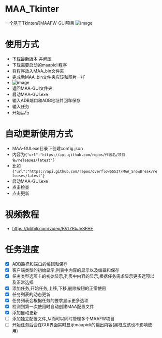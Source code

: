 # MAA_Tkinter
一个基于Tkinter的MAAFW-GUI项目
![image](https://github.com/overflow65537/Tkinter_MAA-GUI/blob/main/%E7%A4%BA%E4%BE%8B%E5%9B%BE%E7%89%87/%E4%B8%BB%E7%95%8C%E9%9D%A2.png)
# 使用方式
- 下载[最新版本](https://github.com/overflow65537/Tkinter_MAA-GUI/releases) 并解压
- 下载需要启动的maapicli程序
- 将程序放入MAA_bin文件夹
- 完成后MAA_bin文件夹应该和图片一样
- ![image](https://github.com/overflow65537/Tkinter_MAA-GUI/blob/main/%E7%A4%BA%E4%BE%8B%E5%9B%BE%E7%89%87/MAA_bin%E5%9B%BE%E7%89%87.png)
- 返回MAA-GUI文件夹
- 启动MAA-GUI.exe
- 输入ADB端口和ADB地址并回车保存
- 输入任务
- 开始运行
  
# 自动更新使用方式
- MAA-GUI.exe目录下创建config.json
- 内容为```{"url":"https://api.github.com/repos/作者名/项目名/releases/latest"}```
- 比如```{"url":"https://api.github.com/repos/overflow65537/MAA_SnowBreak/releases/latest"}```
- 启动MAA-GUI.exe
- 点击检查
- 点击更新

# 视频教程
- https://bilibili.com/video/BV1ZBbJeSEHF
# 任务进度
- [x] ADB路径和端口的编辑和保存
- [x] 客户端类型的初始显示,列表中内容的显示以及编辑和保存
- [x] 任务类型选项卡的初始显示,列表中内容的显示,根据任务需求显示更多选项以及正常选择
- [x] 添加任务,开始任务,上移,下移,删除按钮的正常使用
- [x] 任务列表的动态更新
- [x] 任务列表会根据任务的要求显示更多选项
- [x] 检测到第一次使用时自动创建MAA配置文件
- [x] 添加自动更新
- [ ] 添加独立配置文件,从而可以同时管理多个MAAFW项目
- [ ] 开始任务后会在GUI界面实时显示maapicli的输出内容(黑框应该也不影响使用)

